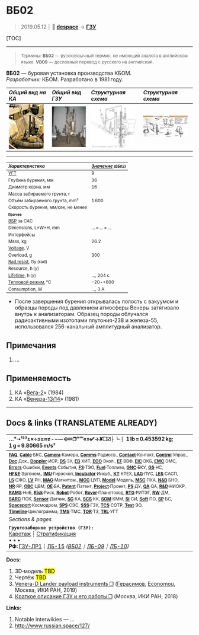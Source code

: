 # ВБ02
> 2019.05.12 ┊ **🚀 [despace](index.md)** → **[ГЗУ](sss.md)**


[TOC]

---

> <small>*Термины:* **ВБ02** — русскоязычный термин, не имеющий аналога в английском языке. **VB09** — дословный перевод с русского на английский.</small>

**ВБ02** — буровая установка производства КБОМ.  
*Разработчик:* КБОМ. Разработано в 1981 году.

|*Общий вид на КА*|*Общий вид ГЗУ*|*Структурная схема*|*Структурная схема*|
|:--|:--|:--|:--|
| [![](f/sss/v/vb02_pic1_thumb.jpg)](f/sss/v/vb02_pic1.jpg) | [![](f/sss/v/vb02_pic2_thumb.jpg)](f/sss/v/vb02_pic2.jpg) | [![](f/sss/v/vb02_pic3_thumb.jpg)](f/sss/v/vb02_pic3.jpg) | [![](f/sss/v/vb02_pic4_thumb.jpg)](f/sss/v/vb02_pic4.jpg) |

---

<small>

|*Характеристика*|*[Значение](si.md) <small>(ВБ02)</small>*|
|:--|:--|
|[УГТ](trl.md)| 9 |
|Глубина бурения, мм| 36 |
|Диаметр керна, мм| 16 |
|Масса забираемого грунта, г|  |
|Объём забираемого грунта, mm³| 1 600 |
|Скорость бурения, мм/сек, не менее|  |
|**`Прочее`**||
|[ВБР](rams.md) за САС|  |
|Dimensions, L×W×H, mm| … × … × … |
|Интерфейсы|  |
|Mass, kg| 26.2 |
|[Voltage](voltage.md), V|  |
|Overload, g| 300 |
|[Rad.resist](ion_rad.md), Gy (rad)|  |
|Resource, h (y)|  |
|[Lifetime](lifetime.md), h (y)| …, 204 с |
|[Тепловой режим](tcs.md), °C| −20 ‑ +600 |
|Consumption, W| …, 3 А |

</small>

   - После завершения бурения открывалась полость с вакуумом и образцы породы под давлением атмосферы Венеры затягивало внутрь к анализаторам. Образец породы облучался радиоактивными изотопами плутония-238 и железа-55, использовался 256-канальный амплитудный анализатор.



<p style="page-break-after:always"> </p>

## Примечания
   1. …



## Применяемость
   1. КА «[Вега-2](vega_1_2.md)» (1984)
   1. КА «[Венера-13/14](venera_13_14.md)» (1981)




---

## Docs & links (TRANSLATEME ALREADY)
|…°·•¹²³±×÷≤≥≈≠ ‑ −— ⎆✉ ❐“”’«»✔→✘☐☑├┕┆ 1 lb = 0.453592 kg; 1 g = 9.80665 m/s²|
|:--|
|<small>**[FAQ](faq.md)**, **[Cable](cable.md)**·БКС, **[Camera](camera.md)**·Камера, **[Comms](comms.md)**·Радиосв., **[Contact](contact.md)**·Контакт, **[Control](control.md)**·Управ., **[Doc](doc.md)**·Док., **[Doppler](doppler.md)**·ИСР, **[DS](ds.md)**·ЗУ, **[EB](eb.md)**·ХИТ, **[ECO](ecology.md)**·Экол., **[EF](ef.md)**·ВВФ, **[ElC](elc.md)**·ЭКБ, **[EMC](emc.md)**·ЭМС, **[Errors](error.md)**·Ошибки, **[Events](event.md)**·События, **[FS](fs.md)**·ТЭО, **[Fuel](fuel.md)**·Топливо, **[GNC](gnc.md)**·БКУ, **[GS](scs.md)**·НС, **[HF&E](hfe.md)**·Эргоном., **[IMU](imu.md)**·Гироскоп, **[Incubator](incubator.md)**·Инкуб., **[KT](kt.md)**·КТЕХ, **[LAG](lag.md)**·ПУC, **[LES](les.md)**·САСП, **[LS](ls.md)**·СЖО, **[LV](lv.md)**·РН, **[MAG](mag.md)**·Магнитом., **[MCC](mcc.md)**·ЦУП, **[Model](model.md)**·Модель, **[MSC](sc.md)**·ПКА, **[N&B](nnb.md)**·БНО, **[NR](nr.md)**·ЯР, **[OBC](obc.md)**·ЦВМ, **[OE](oe.md)**·БА, **[Patent](патент.md)**·Патент, **[Project](project.md)**·Проект, **[PS](ps.md)**·ДУ, **[QA](quality.md)**·QA, **[R&D](rnd.md)**·НИОКР, **[RAMS](rams.md)**·НиБ, **[Risk](risk.md)**·Риск, **[Robot](robotics.md)**·Робот, **[Rover](rover.md)**·Планетоход, **[RTG](rtg.md)**·РИТЭГ, **[RW](rw.md)**·ДМ, **[SARC](sarc.md)**·ПСК, **[Sensor](sensor.md)**·Датчик, **[SC](sc.md)**·КА, **[SCS](scs.md)**·КК, **[SGM](sgm.md)**·КММ, **[SI](si.md)**·СИ, **[Soft](soft.md)**·ПО, **[SP](sp.md)**·БС, **[Spaceport](spaceport.md)**·Космодром, **[SPS](sps.md)**·СЭС, **[SSS](sss.md)**·ГЗУ, **[TCS](tcs.md)**·СОТР, **[Test](test.md)**·ЭО, **[Timeline](timeline.md)**·Циклограмма, **[TMS](tms.md)**·ТМС, **[TOR](tor.md)**·ТЗ, **[TRL](trl.md)**·УГТ</small>|
|*Sections & pages*|
|**`Грунтозаборное устройство (ГЗУ):`**<br> [Каротаж](logging.md) ┊ [Стратификация](stratification.md)<br>• • •<br> **РФ:** [ГЗУ-ЛР1](гзу_лр1.md) ┊ [ЛБ-15](lb_15.md) *([ВБ02](vb02.md) ┊ [ЛБ-09](lb_09.md) ┊ [ЛБ-10](lb_10.md))*|

**Docs:**

   1. 3D‑модель <mark>TBD</mark>
   1. Чертёж <mark>TBD</mark>
   1. [Venera-D Lander payload instruments ❐](f/sss/v/vb02_doc02.pdf) ([Герасимов](zz_gerasimov1.md), [Economou](zz_economou1.md), Москва, ИКИ РАН, 2019)
   1. [Краткое описание ГЗУ и его работы ❐](f/sss/v/vb02_doc01.pdf) (Москва, ИКИ РАН, 2018)

**Links:**

   1. Notable interwikies — …
   1. <http://www.russian.space/127/>
